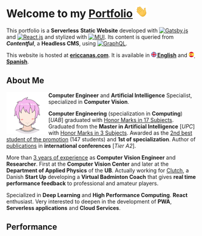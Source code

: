 <h1> Welcome to my <a href="https://ericcanas.com/" target="_blank">Portfolio</a> <img
src="https://raw.githubusercontent.com/ABSphreak/ABSphreak/master/gifs/Hi.gif" height="32" /> </h1>
This portfolio is a <b>Serverless</b> <b>Static Website</b> developed with <a href="https://www.gatsbyjs.com/" target="_blank"><img alt="Gatsby.js" title="Gatsby.js" src=https://img.shields.io/badge/Gatsby.js-%23663399.svg?style=flat&logo=gatsby&logoColor=white height="20"></a> and <a href="https://es.reactjs.org/" target="_blank"><img alt="React.js" title="React.js" src=https://img.shields.io/badge/React.js-%2320232a.svg?style=flat&logo=React&logoColor=%2361DAFB height="20"></a> and stylized with <a href="https://mui.com/" target="_blank"><img alt="MUI" title="MUI" src=https://img.shields.io/badge/MUI-%230081CB.svg?style=flat&logo=mui&logoColor=white height="20"></a>. Its content is queried from <i><b>Contentful</b></i>, a <b>Headless CMS</b>, using <a href="https://graphql.org/" target="_blank"><img alt="GraphQL" title="GraphQL" src=https://img.shields.io/badge/-GraphQL-E10098?style=flat&logo=graphql&logoColor=white height="20"></a>. 

This website is hosted at <b><a href="https://ericcanas.com/" target="_blank">ericcanas.com</a></b>. It is available in <b><a href="https://ericcanas.com/en" target="_blank"><img
src="./src/images/united_kingdom_flag.svg" height="14"/>&thinsp;English</a></b> and <b><a href="https://ericcanas.com/es" target="_blank"><img
src="./src/images/spain_flag.svg" height="14"/>&thinsp;Spanish</a></b>.

<h2> About Me </h2>

<img src="./src/images/Logo-No-Background.png" width="22%" align="left"> <b>Computer Engineer</b> and <b>Artificial Intelligence</b> Specialist, specialized in <b>Computer Vision</b>.  

<b>Computer Engineering</b> (specialization in <b>Computing</b>) [<i>UAB</i>] graduated with <a href="https://ericcanas.com/academic-background/" target="_blank">Honor Marks in 17 Subjects</a>. Graduated from the <b>Master in Artificial Intelligence</b> [<i>UPC</i>] with <a href="https://ericcanas.com/academic-background/" target="_blank">Honor Marks in 3 Subjects</a>. Awarded as the <a href="https://drive.google.com/file/d/1lPAdt6uIdZTUporimYOh4IsLWDwxtZj8/view?usp=sharing" target="_blank">2nd best student of the promotion</a> (147 students) and <b>1st of specialization</b>. Author of <a href="https://ericcanas.com/publications/" target="_blank">publications</a> in <b>international conferences</b> [<i>Tier A2</i>].  

More than <a href="https://ericcanas.com/professional-experience/" target="_blank">3 years of experience</a> as <b>Computer Vision Engineer</b> and <b>Researcher</b>. First at the <b>Computer Vision Center</b> and later at the <b>Department of Applied Physics</b> of the <b>UB</b>. Actually working for <a href="https://www.clutchapp.io/" target="_blank">Clutch</a>, a Danish <b>Start Up</b> developing a <b>Virtual Badminton Coach</b> that gives <b>real time performance feedback</b> to professional and amateur players.  

Specialized in <b>Deep Learning</b> and <b>High Performance Computing</b>. <b>React</b> enthusiast. Very interested to deepen in the development of <b>PWA</b>, <b>Serverless applications</b> and <b>Cloud Services</b>.  

<h2>Performance</h2>
